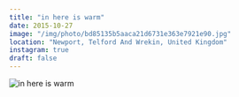 ```yaml
---
title: "in here is warm"
date: 2015-10-27
image: "/img/photo/bd85135b5aaca21d6731e363e7921e90.jpg"
location: "Newport, Telford And Wrekin, United Kingdom"
instagram: true
draft: false
---
```


![in here is warm](/img/photo/bd85135b5aaca21d6731e363e7921e90.jpg)
